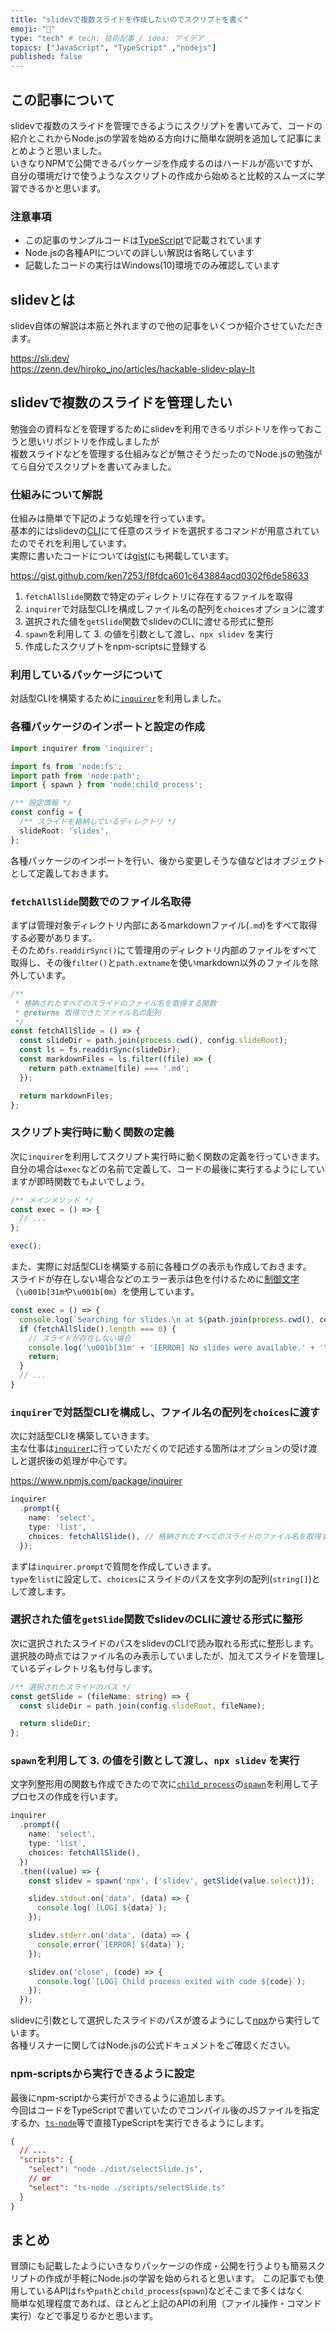 ```yaml
---
title: "slidevで複数スライドを作成したいのでスクリプトを書く"
emoji: "🙌"
type: "tech" # tech: 技術記事 / idea: アイデア
topics: ["JavaScript", "TypeScript" ,"nodejs"]
published: false
---
```


## この記事について

slidevで複数のスライドを管理できるようにスクリプトを書いてみて、コードの紹介とこれからNode.jsの学習を始める方向けに簡単な説明を追加して記事にまとめようと思いました。  
いきなりNPMで公開できるパッケージを作成するのはハードルが高いですが、自分の環境だけで使うようなスクリプトの作成から始めると比較的スムーズに学習できるかと思います。

### 注意事項

- この記事のサンプルコードは[TypeScript](https://www.typescriptlang.org/)で記載されています
- Node.jsの各種APIについての詳しい解説は省略しています
- 記載したコードの実行はWindows(10)環境でのみ確認しています

## slidevとは

slidev自体の解説は本筋と外れますので他の記事をいくつか紹介させていただきます。

https://sli.dev/  
https://zenn.dev/hiroko_ino/articles/hackable-slidev-play-lt

## slidevで複数のスライドを管理したい

勉強会の資料などを管理するためにslidevを利用できるリポジトリを作っておこうと思いリポジトリを作成しましたが  
複数スライドなどを管理する仕組みなどが無さそうだったのでNode.jsの勉強がてら自分でスクリプトを書いてみました。  

### 仕組みについて解説

仕組みは簡単で下記のような処理を行っています。  
基本的にはslidevの[CLI](https://sli.dev/guide/#command-line-interface)にて任意のスライドを選択するコマンドが用意されていたのでそれを利用しています。  
実際に書いたコードについては[gist](https://gist.github.com/ken7253/f8fdca601c643884acd0302f6de58633)にも掲載しています。

https://gist.github.com/ken7253/f8fdca601c643884acd0302f6de58633

1. `fetchAllSlide`関数で特定のディレクトリに存在するファイルを取得
2. `inquirer`で対話型CLIを構成しファイル名の配列を`choices`オプションに渡す
3. 選択された値を`getSlide`関数でslidevのCLIに渡せる形式に整形
4. `spawn`を利用して 3. の値を引数として渡し、`npx slidev` を実行
5. 作成したスクリプトをnpm-scriptsに登録する

### 利用しているパッケージについて

対話型CLIを構築するために[`inquirer`](https://www.npmjs.com/package/inquirer)を利用しました。

### 各種パッケージのインポートと設定の作成

```ts:selectSlide.ts
import inquirer from 'inquirer';

import fs from 'node:fs';
import path from 'node:path';
import { spawn } from 'node:child_process';

/** 設定情報 */
const config = {
  /** スライドを格納しているディレクトリ */
  slideRoot: 'slides',
};
```

各種パッケージのインポートを行い、後から変更しそうな値などはオブジェクトとして定義しておきます。

### `fetchAllSlide`関数でのファイル名取得

まずは管理対象ディレクトリ内部にあるmarkdownファイル(`.md`)をすべて取得する必要があります。  
そのため`fs.readdirSync()`にて管理用のディレクトリ内部のファイルをすべて取得し、その後`filter()`と`path.extname`を使いmarkdown以外のファイルを除外しています。

```ts:selectSlide.ts
/**
 * 格納されたすべてのスライドのファイル名を取得する関数
 * @returns 取得できたファイル名の配列
 */
const fetchAllSlide = () => {
  const slideDir = path.join(process.cwd(), config.slideRoot);
  const ls = fs.readdirSync(slideDir);
  const markdownFiles = ls.filter((file) => {
    return path.extname(file) === '.md';
  });

  return markdownFiles;
};
```

### スクリプト実行時に動く関数の定義

次に`inquirer`を利用してスクリプト実行時に動く関数の定義を行っていきます。  
自分の場合は`exec`などの名前で定義して、コードの最後に実行するようにしていますが即時関数でもよいでしょう。

```ts:selectSlide.ts
/** メインメソッド */
const exec = () => {
  // ...
};

exec();
```

また、実際に対話型CLIを構築する前に各種ログの表示も作成しておきます。  
スライドが存在しない場合などのエラー表示は色を付けるために[制御文字](https://qiita.com/shuhei/items/a61b4324fd5dbc1af79b)（`\u001b[31m`や`\u001b[0m`）を使用しています。

```ts:selectSlide.ts
const exec = () => {
  console.log(`Searching for slides.\n at ${path.join(process.cwd(), config.slideRoot)}`);
  if (fetchAllSlide().length === 0) {
    // スライドが存在しない場合
    console.log('\u001b[31m' + '[ERROR] No slides were available.' + '\u001b[0m');
    return;
  }
  // ...
}
```

### `inquirer`で対話型CLIを構成し、ファイル名の配列を`choices`に渡す

次に対話型CLIを構築していきます。  
主な仕事は[`inquirer`](https://www.npmjs.com/package/inquirer)に行っていただくので記述する箇所はオプションの受け渡しと選択後の処理が中心です。

https://www.npmjs.com/package/inquirer

```ts:selectSlide.ts
inquirer
  .prompt({
    name: 'select',
    type: 'list',
    choices: fetchAllSlide(), // 格納されたすべてのスライドのファイル名を取得する関数
  });
```

まずは`inquirer.prompt`で質問を作成していきます。  
`type`を`list`に設定して、`choices`にスライドのパスを文字列の配列(`string[]`)として渡します。

### 選択された値を`getSlide`関数でslidevのCLIに渡せる形式に整形

次に選択されたスライドのパスをslidevのCLIで読み取れる形式に整形します。  
選択肢の時点ではファイル名のみ表示していましたが、加えてスライドを管理しているディレクトリ名も付与します。

```ts:selectSlide.ts
/** 選択されたスライドのパス */
const getSlide = (fileName: string) => {
  const slideDir = path.join(config.slideRoot, fileName);

  return slideDir;
};
```

### `spawn`を利用して 3. の値を引数として渡し、`npx slidev` を実行

文字列整形用の関数も作成できたので次に[`child_process`](https://nodejs.org/api/child_process.html)の[`spawn`](https://nodejs.org/api/child_process.html#spawning-bat-and-cmd-files-on-windows)を利用して子プロセスの作成を行います。

```ts:selectSlide.ts
inquirer
  .prompt({
    name: 'select',
    type: 'list',
    choices: fetchAllSlide(),
  })
  .then((value) => {
    const slidev = spawn('npx', ['slidev', getSlide(value.select)]);

    slidev.stdout.on('data', (data) => {
      console.log(`[LOG] ${data}`);
    });

    slidev.stderr.on('data', (data) => {
      console.error(`[ERROR] ${data}`);
    });

    slidev.on('close', (code) => {
      console.log(`[LOG] Child process exited with code ${code}`);
    });
  });
```

slidevに引数として選択したスライドのパスが渡るようにして[npx](https://www.npmjs.com/package/npx)から実行しています。  
各種リスナーに関してはNode.jsの公式ドキュメントをご確認ください。

### npm-scriptsから実行できるように設定

最後にnpm-scriptから実行ができるように追加します。  
今回はコードをTypeScriptで書いていたのでコンパイル後のJSファイルを指定するか、[`ts-node`](https://www.npmjs.com/package/ts-node)等で直接TypeScriptを実行できるようにします。  

```json:package.json
{
  // ...
  "scripts": {
    "select": "node ./dist/selectSlide.js",
    // or
    "select": "ts-node ./scripts/selectSlide.ts"
  }
}
```

## まとめ

冒頭にも記載したようにいきなりパッケージの作成・公開を行うよりも簡易スクリプトの作成が手軽にNode.jsの学習を始められると思います。
この記事でも使用しているAPIは`fs`や`path`と`child_process`(`spawn`)などそこまで多くはなく  
簡単な処理程度であれば、ほとんど上記のAPIの利用（ファイル操作・コマンド実行）などで事足りるかと思います。
